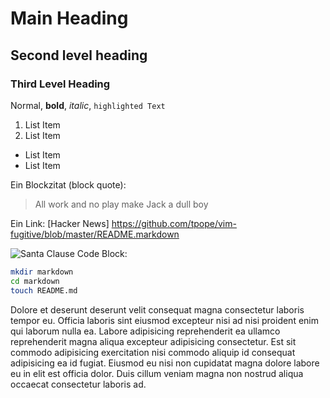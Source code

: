 # Main Heading

## Second level heading 

### Third Level Heading

Normal, **bold**, *italic*, `highlighted Text`

1. List Item
2. List Item

- List Item
- List Item

Ein Blockzitat (block quote):

>All work and no play make Jack a dull boy

Ein Link: [Hacker News] https://github.com/tpope/vim-fugitive/blob/master/README.markdown

![Santa Clause](https://cdn.pixabay.com/photo/2017/01/30/14/52/father-christmas-2021006_1280.png)
Code Block:

```bash
mkdir markdown
cd markdown
touch README.md
```

Dolore et deserunt deserunt velit consequat magna consectetur laboris tempor eu. Officia laboris sint eiusmod excepteur nisi ad nisi proident enim qui laborum nulla ea. Labore adipisicing reprehenderit ea ullamco reprehenderit magna aliqua excepteur adipisicing consectetur. Est sit commodo adipisicing exercitation nisi commodo aliquip id consequat adipisicing ea id fugiat. Eiusmod eu nisi non cupidatat magna dolore labore eu in elit est officia dolor. Duis cillum veniam magna non nostrud aliqua occaecat consectetur laboris ad.


